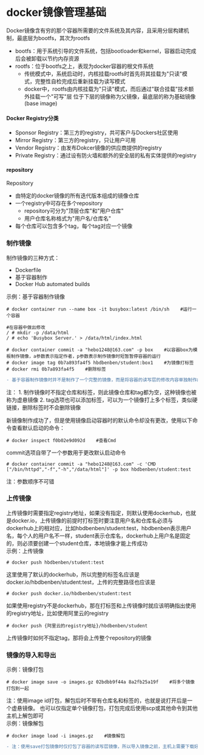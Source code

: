 docker镜像管理基础
=================

Docker镜像含有穷的那个容器所需要的文件系统及其内容，且采用分层构建机制，最底层为bootfs，其次为rootfs
- bootfs：用于系统引导的文件系统，包括bootloader和kernel，容器启动完成后会被卸载以节约内存资源
- rootfs：位于bootfs之上，表现为docker容器的根文件系统
	* 传统模式中，系统启动时，内核挂载rootfs时首先将其挂载为"只读"模式，完整性自检完成后重新挂载为读写模式
	* docker中，rootfs由内核挂载为"只读"模式，而后通过"联合挂载"技术额外挂载一个"可写"层
位于下层的镜像称为父镜像，最底层的称为基础镜像(base image)

#### Docker Registry分类
- Sponsor Registry：第三方的registry，共可客户与Dockers社区使用
- Mirror Registry：第三方的registry，只让用户可用
- Vendor Registry：由发布Dokcer镜像的供应商提供的registry
- Private Registry：通过设有防火墙和额外的安全层的私有实体提供的registry

#### repository
Repository
- 由特定的docker镜像的所有迭代版本组成的镜像仓库
- 一个registry中可存在多个repository
	- repository可分为"顶层仓库"和"用户仓库"
	- 用户仓库名称格式为"用户名/仓库名"
- 每个仓库可以包含多个tag，每个tag对应一个镜像

### 制作镜像
制作镜像的三种方式：
* Dockerfile
* 基于容器制作
* Docker Hub automated builds

示例：基于容器制作镜像
```shell
# docker container run --name box -it busybox:latest /bin/sh    #运行一个容器

#在容器中做出修改
/ # mkdir -p /data/html
/ # echo 'Busybox Server.' > /data/html/index.html

# docker container commit -a "hebo1248@163.com" -p box    #以容器box为模板制作镜像，a参数表示指定作者，p参数表示制作镜像时短暂暂停容器的运行
# docker image tag 0b7a893fa4f5 hbdbenben/student:box1    #为镜像打标签
# docker rmi 0b7a893fa4f5    #删除标签
```
```diff
- 基于容器制作镜像时并不是制作了一个完整的镜像，而是将容器的读写层的修改内容单独制作成了一个镜像
```
注：
	1. 制作镜像时不指定仓库和标签，则此镜像仓库和tag都为空，这种镜像也被称为虚悬镜像
	2. tag选项也可以添加标签，可以为一个镜像打上多个标签，类似硬链接，删除标签时不会删除镜像

新镜像制作成功了，但是使用镜像启动容器时的默认命令却没有更改，使用以下命令查看默认启动的命令：
```shell
# docker inspect f0b02e9d092d    #查看Cmd
```
commit选项自带了一个参数用于更改默认启动命令
```shell
# docker container commit -a "hebo1248@163.com" -c 'CMD ["/bin/httpd","-f","-h","/data/html"]' -p box hbdbenben/student:test
```
注：参数顺序不可错

### 上传镜像
上传镜像时需要指定registry地址，如果没有指定，则默认使用dockerhub，也就是docker.io，上传镜像的前提时打标签时要注意用户名和仓库名必须与dockerhub上的相对应，比如hbdbenben/student:test，hbdbenben表示用户名，每个人的用户名不一样，student表示仓库名，dockerhub上用户名是固定的，则必须要创建一个student仓库，本地镜像才能上传成功 <br />
示例：上传镜像
```shell
# docker push hbdbenben/student:test
```
这里使用了默认的dockerhub，所以完整的标签名应该是docker.io/hbdbenben/student:test，上传的完整路径也应该是
```shell
# docker push docker.io/hbdbenben/student:test
```
如果使用registry不是dockerhub，那在打标签和上传镜像时就应该明确指出使用的registry地址，比如使用阿里云的registry
```shell
# docker push {阿里云的registry地址}/hbdbenben/student
```
上传镜像时如何不指定tag，那将会上传整个repository的镜像

### 镜像的导入和导出
示例：镜像打包
```shell
# docker image save -o images.gz 02bdbb9f44a 8a2fb25a19f    #将多个镜像打包到一起
```
注：使用image id打包，解包后时不带有仓库名和标签的，也就是说打开后是一个虚悬镜像。
也可以仅指定单个镜像打包，打包完成后使用scp或其他命令到其他主机上解包即可 <br />
示例：镜像解包
```shell
# docker image load -i images.gz    #镜像解包
```
```diff
- 注：使用save打包镜像时仅打包了容器的读写层镜像，所以导入镜像之前，主机上需要下载好对应的base image，否则直接运行解包的镜像时还是会先pull基础镜像
```
